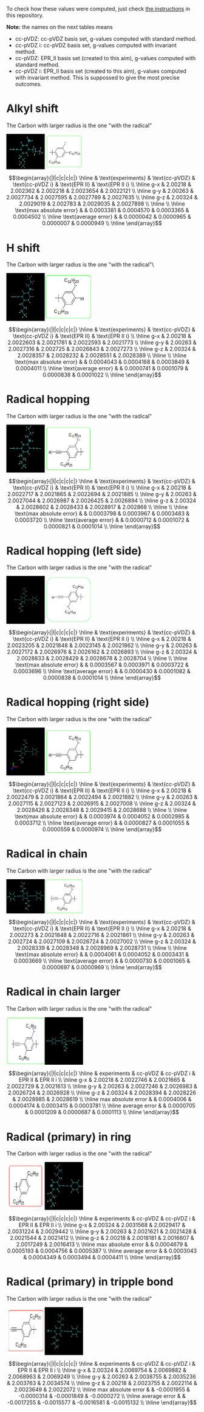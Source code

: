To check how these values were computed, just check
[the instructions](https://github.com/Sucerquia/g-tensor/blob/master/00-notes.sh)
in this repository.

**Note:** the names on the next tables means
- cc-pVDZ: cc-pVDZ basis set, g-values computed with standard method.
- cc-pVDZ i: cc-pVDZ basis set, g-values computed with invariant method.
- cc-pVDZ: EPR_II basis set (created to this aim), g-values computed with standard method.
- cc-pVDZ i: EPR_II basis set (created to this aim), g-values computed with invariant method. This is suppossed to give the most precise outcomes.

# Alkyl shift
The Carbon with larger radius is the one "with the radical"
<div style="display: flex;">
  <img src="/1_0-AlkylShift/opt.png" alt="Image 1" width="20%">
  <img src="/1_0-AlkylShift/chem.png" alt="Image 2" width="20%">
</div>

```math
\begin{array}{|l|c|c|c|c|}
\hline
                   & \text{experiments} & \text{cc-pVDZ}   & \text{cc-pVDZ i} & \text{EPR II}    & \text{EPR II i}   \\ \hline
g-x                & 2.00218     & 2.002362  & 2.002218  & 2.0023654 & 2.0022121  \\ \hline
g-y                & 2.00263     & 2.0027734 & 2.0027595 & 2.0027789 & 2.0027635  \\ \hline
g-z                & 2.00324     & 2.0029019 & 2.002783  & 2.0029035 & 2.0027898  \\ \hline \\ \hline
\text{max absolute error} &             & 0.0003381 & 0.0004570 & 0.0003365 & 0.0004502  \\ \hline
\text{average error}      &             & 0.0000042 & 0.0000965 & 0.0000007 & 0.0000949  \\ \hline
\end{array}
```

# H shift
The Carbon with larger radius is the one "with the radical"\

<div style="display: flex;">
  <img src="/2_0-Hshift/opt.png" alt="Image 1" width="20%">
  <img src="/2_0-Hshift/chem.png" alt="Image 2" width="25%">
</div>

```math
\begin{array}{|l|c|c|c|c|}
\hline
                   & \text{experiments} & \text{cc-pVDZ}   & \text{cc-pVDZ i} & \text{EPR II}    & \text{EPR II i}   \\ \hline
g-x                & 2.00218     & 2.0022603 & 2.0021781 & 2.0022593 & 2.0021773  \\ \hline
g-y                & 2.00263     & 2.0027316 & 2.002725  & 2.0026843 & 2.0027273  \\ \hline
g-z                & 2.00324     & 2.0028357 & 2.0028232 & 2.0028551 & 2.0028389  \\ \hline \\ \hline
\text{max absolute error} &             & 0.0004043 & 0.0004168 & 0.0003849 & 0.0004011  \\ \hline
\text{average error}      &             & 0.0000741 & 0.0001079 & 0.0000838 & 0.0001022  \\ \hline
\end{array}
```
 
# Radical hopping
The Carbon with larger radius is the one "with the radical"

<div style="display: flex;">
  <img src="/3_0-Rhop/opt.png" alt="Image 1" width="20%">
  <img src="/3_0-Rhop/chem.png" alt="Image 2" width="25%">
</div>

```math
\begin{array}{|l|c|c|c|c|}
\hline
                   & \text{experiments} & \text{cc-pVDZ}   & \text{cc-pVDZ i} & \text{EPR II}    & \text{EPR II i}   \\ \hline
g-x                & 2.00218     & 2.0022717 & 2.0021865 & 2.0022694 & 2.0021885  \\ \hline
g-y                & 2.00263     & 2.0027044 & 2.0026987 & 2.0026425 & 2.0026894  \\ \hline
g-z                & 2.00324     & 2.0028602 & 2.0028433 & 2.0028917 & 2.002868   \\ \hline \\ \hline
\text{max absolute error} &             & 0.0003798 & 0.0003967 & 0.0003483 & 0.0003720  \\ \hline
\text{average error}      &             & 0.0000712 & 0.0001072 & 0.0000821 & 0.0001014  \\ \hline
\end{array}
```

# Radical hopping (left side)
The Carbon with larger radius is the one "with the radical"
<div style="display: flex;">
  <img src="/3_1-Rhop-LeftPhenyl/opt.png" alt="Image 1" width="20%">
  <img src="/3_1-Rhop-LeftPhenyl/chem.png" alt="Image 2" width="25%">
</div>

```math
\begin{array}{|l|c|c|c|c|}
\hline
                   & \text{experiments} & \text{cc-pVDZ}   & \text{cc-pVDZ i} & \text{EPR II}    & \text{EPR II i}   \\ \hline
g-x                & 2.00218     & 2.0023205 & 2.0021848 & 2.0023145 & 2.0021862  \\ \hline
g-y                & 2.00263     & 2.0027172 & 2.0026976 & 2.0026162 & 2.0026893  \\ \hline
g-z                & 2.00324     & 2.0028833 & 2.0028429 & 2.0028678 & 2.0028704  \\ \hline \\ \hline
\text{max absolute error} &             & 0.0003567 & 0.0003971 & 0.0003722 & 0.0003696  \\ \hline
\text{average error}      &             & 0.0000430 & 0.0001082 & 0.0000838 & 0.0001014  \\ \hline
\end{array}
```

# Radical hopping (right side)
The Carbon with larger radius is the one "with the radical"
<div style="display: flex;">
  <img src="/3_2-Rhop-RightPhenyl/opt.png" alt="Image 1" width="20%">
  <img src="/3_2-Rhop-RightPhenyl/chem.png" alt="Image 2" width="25%">
</div>

```math
\begin{array}{|l|c|c|c|c|}
\hline
                   & \text{experiments} & \text{cc-pVDZ}   & \text{cc-pVDZ i} & \text{EPR II}    & \text{EPR II i}   \\ \hline
g-x                & 2.00218     & 2.0022479 & 2.0021864 & 2.0022494 & 2.0021882  \\ \hline
g-y                & 2.00263     & 2.0027115 & 2.0027123 & 2.0026915 & 2.0027008  \\ \hline
g-z                & 2.00324     & 2.0028426 & 2.0028348 & 2.0029415 & 2.0028688  \\ \hline \\ \hline
\text{max absolute error} &             & 0.0003974 & 0.0004052 & 0.0002985 & 0.0003712  \\ \hline
\text{average error}      &             & 0.0000827 & 0.0001055 & 0.0000559 & 0.0000974  \\ \hline
\end{array}
```

# Radical in chain
The Carbon with larger radius is the one "with the radical"
<div style="display: flex;">
  <img src="/4_0-inchain/opt.png" alt="Image 1" width="20%">
  <img src="/4_0-inchain/chem.png" alt="Image 2" width="20%">
</div>

```math
\begin{array}{|l|c|c|c|c|}
\hline
                   & \text{experiments} & \text{cc-pVDZ}   & \text{cc-pVDZ i} & \text{EPR II}    & \text{EPR II i}   \\ \hline
g-x                & 2.00218     & 2.002273  & 2.0021848 & 2.0022716 & 2.0021861  \\ \hline
g-y                & 2.00263     & 2.002724  & 2.0027109 & 2.0026724 & 2.0027002  \\ \hline
g-z                & 2.00324     & 2.0028339 & 2.0028348 & 2.0028969 & 2.0028731  \\ \hline \\ \hline
\text{max absolute error} &             & 0.0004061 & 0.0004052 & 0.0003431 & 0.0003669  \\ \hline
\text{average error}      &             & 0.0000730 & 0.0001065 & 0.0000697 & 0.0000969  \\ \hline
\end{array}
```

# Radical in chain larger
The Carbon with larger radius is the one "with the radical"
<div style="display: flex;">
  <img src="/4_1-inchainLarger/chem.png" alt="Image 1" width="20%">
  <img src="/4_1-inchainLarger/opt.png" alt="Image 2" width="20%">
</div>

```math
\begin{array}{|l|c|c|c|c|}
\hline
                   & experiments & cc-pVDZ   & cc-pVDZ i & EPR II    & EPR II i   \\ \hline
g-x                & 2.00218     & 2.0022746 & 2.0021665 & 2.0022729 & 2.0021613  \\ \hline
g-y                & 2.00263     & 2.0027246 & 2.0026983 & 2.0026724 & 2.0026928  \\ \hline
g-z                & 2.00324     & 2.0028394 & 2.0028226 & 2.0028985 & 2.0028619  \\ \hline
max absolute error &             & 0.0004006 & 0.0004174 & 0.0003415 & 0.0003781  \\ \hline
average error      &             & 0.0000705 & 0.0001209 & 0.0000687 & 0.0001113  \\ \hline
\end{array}
```

# Radical (primary) in ring
The Carbon with larger radius is the one "with the radical"
<div style="display: flex;">
  <img src="/5_0-primary_in_ring/chem.png" alt="Image 1" width="20%">
  <img src="/5_0-primary_in_ring/opt.png" alt="Image 2" width="20%">
</div>

```math
\begin{array}{|l|c|c|c|c|}
\hline
                   & experiments & cc-pVDZ   & cc-pVDZ i & EPR II    & EPR II i   \\ \hline
g-x                & 2.00324     & 2.0031568 & 2.0029417 & 2.0031224 & 2.0029442  \\ \hline
g-y                & 2.00263     & 2.0021621 & 2.0021428 & 2.0021544 & 2.0021412  \\ \hline
g-z                & 2.00218     & 2.0018181 & 2.0016607 & 2.0017249 & 2.0016413  \\ \hline
max absolute error &             & 0.0004679 & 0.0005193 & 0.0004756 & 0.0005387  \\ \hline
average error      &             & 0.0003043 & 0.0004349 & 0.0003494 & 0.0004411  \\ \hline
\end{array}
```

# Radical (primary) in tripple bond
The Carbon with larger radius is the one "with the radical"
<div style="display: flex;">
  <img src="/6_0-primary_in_triple/chem.png" alt="Image 1" width="20%">
  <img src="/6_0-primary_in_triple/opt.png" alt="Image 2" width="20%">
</div>

```math
\begin{array}{|l|c|c|c|c|}
\hline
                   & experiments & cc-pVDZ    & cc-pVDZ i  & EPR II     & EPR II i    \\ \hline
g-x                & 2.00324     & 2.0069754  & 2.0069882  & 2.0068963  & 2.0069249   \\ \hline
g-y                & 2.00263     & 2.0038755  & 2.0035236  & 2.003763   & 2.0034574   \\ \hline
g-z                & 2.00218     & 2.0023755  & 2.0022114  & 2.0023649  & 2.0022072   \\ \hline
max absolute error &             & -0.0001955 & -0.0000314 & -0.0001849 & -0.0000272  \\ \hline
average error      &             & -0.0017255 & -0.0015577 & -0.0016581 & -0.0015132  \\ \hline
\end{array}
```


